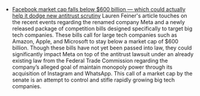 * [Facebook market cap falls below $600 billion — which could actually help it dodge new antitrust scrutiny](https://www.cnbc.com/2022/02/08/facebook-market-cap-under-600-billion-threshold-for-antitrust-bills.html)
  Lauren Feiner's article touches on the recent events regarding the renamed 
  company Meta and a newly released package of competition bills designed 
  specifically to target big tech companies. These bills call for large tech 
  companies such as Amazon, Apple, and Microsoft to stay below a market cap of 
  $600 billion. Though these bills have not yet been passed into law, they could 
  significantly impact Meta on top of the antitrust lawsuit under an already 
  existing law from the Federal Trade Commission regarding the company’s alleged 
  goal of maintain monopoly power through its acquisition of Instagram and 
  WhatsApp. This call of a market cap by the senate is an attempt to control 
  and stifle rapidly growing big tech companies.



